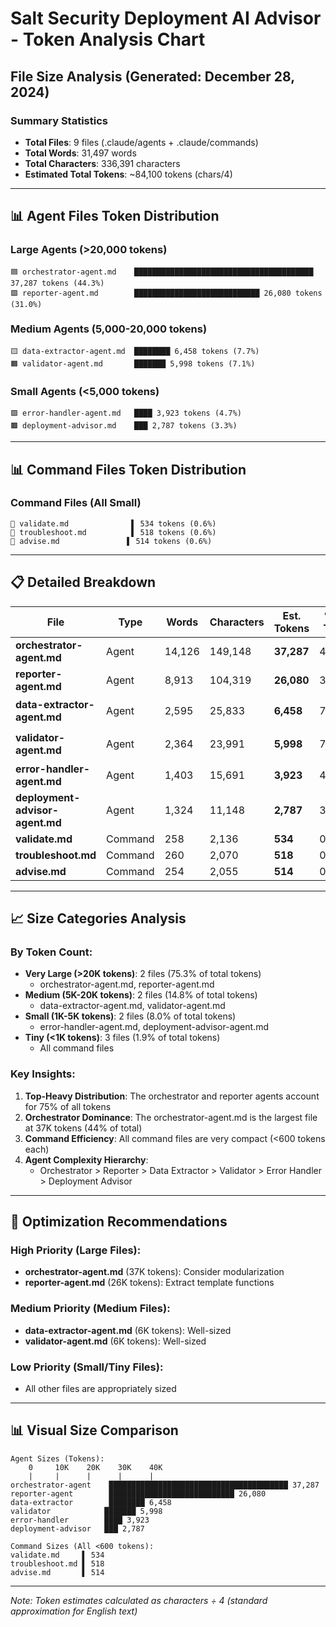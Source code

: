 # Salt Security Deployment AI Advisor - Token Analysis Chart

## File Size Analysis (Generated: December 28, 2024)

### Summary Statistics
- **Total Files**: 9 files (.claude/agents + .claude/commands)
- **Total Words**: 31,497 words
- **Total Characters**: 336,391 characters
- **Estimated Total Tokens**: ~84,100 tokens (chars/4)

---

## 📊 Agent Files Token Distribution

### Large Agents (>20,000 tokens)
```
🟦 orchestrator-agent.md    ████████████████████████████████████████ 37,287 tokens (44.3%)
🟩 reporter-agent.md        ████████████████████████████ 26,080 tokens (31.0%)
```

### Medium Agents (5,000-20,000 tokens)
```
🟨 data-extractor-agent.md  ████████ 6,458 tokens (7.7%)
🟧 validator-agent.md       ███████ 5,998 tokens (7.1%)
```

### Small Agents (<5,000 tokens)
```
🟪 error-handler-agent.md   ████ 3,923 tokens (4.7%)
🟫 deployment-advisor.md    ███ 2,787 tokens (3.3%)
```

---

## 📊 Command Files Token Distribution

### Command Files (All Small)
```
🔹 validate.md              ▌ 534 tokens (0.6%)
🔹 troubleshoot.md          ▌ 518 tokens (0.6%)
🔹 advise.md               ▌ 514 tokens (0.6%)
```

---

## 📋 Detailed Breakdown

| File | Type | Words | Characters | Est. Tokens | % of Total | Category |
|------|------|-------|------------|-------------|------------|----------|
| **orchestrator-agent.md** | Agent | 14,126 | 149,148 | **37,287** | 44.3% | 🔴 Very Large |
| **reporter-agent.md** | Agent | 8,913 | 104,319 | **26,080** | 31.0% | 🔴 Very Large |
| **data-extractor-agent.md** | Agent | 2,595 | 25,833 | **6,458** | 7.7% | 🟡 Medium |
| **validator-agent.md** | Agent | 2,364 | 23,991 | **5,998** | 7.1% | 🟡 Medium |
| **error-handler-agent.md** | Agent | 1,403 | 15,691 | **3,923** | 4.7% | 🟢 Small |
| **deployment-advisor-agent.md** | Agent | 1,324 | 11,148 | **2,787** | 3.3% | 🟢 Small |
| **validate.md** | Command | 258 | 2,136 | **534** | 0.6% | 🔵 Tiny |
| **troubleshoot.md** | Command | 260 | 2,070 | **518** | 0.6% | 🔵 Tiny |
| **advise.md** | Command | 254 | 2,055 | **514** | 0.6% | 🔵 Tiny |

---

## 📈 Size Categories Analysis

### By Token Count:
- **Very Large (>20K tokens)**: 2 files (75.3% of total tokens)
  - orchestrator-agent.md, reporter-agent.md
- **Medium (5K-20K tokens)**: 2 files (14.8% of total tokens)
  - data-extractor-agent.md, validator-agent.md
- **Small (1K-5K tokens)**: 2 files (8.0% of total tokens)
  - error-handler-agent.md, deployment-advisor-agent.md
- **Tiny (<1K tokens)**: 3 files (1.9% of total tokens)
  - All command files

### Key Insights:
1. **Top-Heavy Distribution**: The orchestrator and reporter agents account for 75% of all tokens
2. **Orchestrator Dominance**: The orchestrator-agent.md is the largest file at 37K tokens (44% of total)
3. **Command Efficiency**: All command files are very compact (<600 tokens each)
4. **Agent Complexity Hierarchy**:
   - Orchestrator > Reporter > Data Extractor > Validator > Error Handler > Deployment Advisor

---

## 🎯 Optimization Recommendations

### High Priority (Large Files):
- **orchestrator-agent.md** (37K tokens): Consider modularization
- **reporter-agent.md** (26K tokens): Extract template functions

### Medium Priority (Medium Files):
- **data-extractor-agent.md** (6K tokens): Well-sized
- **validator-agent.md** (6K tokens): Well-sized

### Low Priority (Small/Tiny Files):
- All other files are appropriately sized

---

## 📊 Visual Size Comparison

```
Agent Sizes (Tokens):
    0     10K    20K    30K    40K
    |     |      |      |      |
orchestrator-agent    ████████████████████████████████████████ 37,287
reporter-agent        ████████████████████████████ 26,080
data-extractor        ████████ 6,458
validator            ███████ 5,998
error-handler        ████ 3,923
deployment-advisor   ███ 2,787

Command Sizes (All <600 tokens):
validate.md     ▌ 534
troubleshoot.md ▌ 518
advise.md       ▌ 514
```

---

*Note: Token estimates calculated as characters ÷ 4 (standard approximation for English text)*